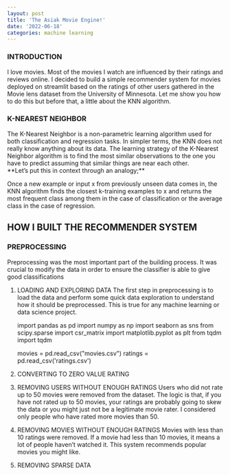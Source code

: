 ```yaml
---
layout: post
title: 'The Asiak Movie Engine!'
date: '2022-06-18'
categories: machine learning
---
```


### INTRODUCTION
<p>I love movies. Most of the movies I watch are influenced by their ratings and reviews online. 
I decided to build a simple recommender system for movies deployed on streamlit based on the ratings of other users gathered in the Movie lens dataset from the University of Minnesota.
Let me show you how to do this but before that, a little about the KNN algorithm.</p>

### K-NEAREST NEIGHBOR
<p>
  The K-Nearest Neighbor is a non-parametric learning algorithm used for both classification and regression tasks. 
  In simpler terms, the KNN does not really know anything about its data. 
  The learning strategy of the K-Nearest Neighbor algorithm is to find the most similar observations to the one you have to predict assuming that similar things are near each other.<br>
  **Let’s put this in context through an analogy;**

  Once a new example or input x from previously unseen data comes in, the KNN algorithm finds the closest k-training examples to x and returns the most       frequent class among them in the case of classification or the average class in the case of regression.
</p>

## HOW I BUILT THE RECOMMENDER SYSTEM

### PREPROCESSING
Preprocessing was the most important part of the building process. It was crucial to modify the data in order to ensure the classifier is able to give good classifications

1. LOADING AND EXPLORING DATA
  The first step in preprocessing is to load the data and perform some quick data exploration to understand how it should be preprocessed. This is true       for any machine learning or data science project.

    import pandas as pd 
    import numpy as np 
    import seaborn as sns
    from scipy.sparse import csr_matrix
    import matplotlib.pyplot as plt
    from tqdm import tqdm

    movies = pd.read_csv("movies.csv")
    ratings = pd.read_csv('ratings.csv')

2. CONVERTING TO ZERO VALUE RATING
3. REMOVING USERS WITHOUT ENOUGH RATINGS
   Users who did not rate up to 50 movies were removed from the dataset. The logic is that, if you have not rated up to 50 movies, your ratings are 
   probably going to skew the data or you might just not be a legitimate movie rater. I considered only people who have rated more movies than 50.

4. REMOVING MOVIES WITHOUT ENOUGH RATINGS
   Movies with less than 10 ratings were removed. If a movie had less than 10 movies, it means a lot of people haven’t watched it. This system recommends 
   popular movies you might like.

5. REMOVING SPARSE DATA


